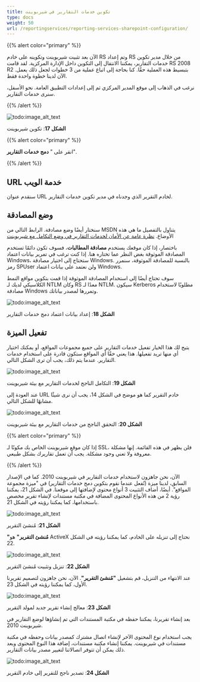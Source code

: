 ```yaml
---
title: تكوين خدمات التقارير في شيربوينت
type: docs
weight: 50
url: /reportingservices/reporting-services-sharepoint-configuration/
---
```


{{% alert color="primary" %}} 

الآن بعد تثبيت شيربوينت وتكوينه على خادم RS وتم إعداد RS من خلال مدير تكوين خدمات التقارير، يمكننا الانتقال إلى التكوين داخل الإدارة المركزية. لقد قامت RS 2008 R2 بتبسيط هذه العملية حقًا. كنا بحاجة إلى اتباع عملية من 3 خطوات لجعل ذلك يعمل. الآن لدينا خطوة واحدة فقط. 

نرغب في الذهاب إلى موقع المدير المركزي ثم إلى إعدادات التطبيق العامة. نحو الأسفل، سنرى خدمات التقارير. 

{{% /alert %}} 

![todo:image_alt_text](reporting-services-sharepoint-configuration_1.png)


**الشكل 17**: تكوين شيربوينت 

{{% alert color="primary" %}} 

انقر على " **دمج خدمات التقارير**". 

{{% /alert %}} 
## **URL خدمة الويب**
سنقدم عنوان URL لخادم التقرير الذي وجدناه في مدير تكوين خدمات التقارير. 
## **وضع المصادقة**
سنختار أيضًا وضع مصادقة. الرابط التالي من MSDN يتناول بالتفصيل ما هي هذه الأوضاع. 
[نظرة عامة عن الأمان لخدمات التقارير في وضع التكامل مع شيربوينت](https://docs.microsoft.com/en-us/previous-versions/sql/sql-server-2008-r2/bb283324(v=sql.105)) 

باختصار، إذا كان موقعك يستخدم **مصادقة المطالبات**، فسوف تكون دائمًا تستخدم المصادقة الموثوقة بغض النظر عما تختاره هنا. إذا كنت ترغب في تمرير بيانات اعتماد Windows، ستحتاج إلى اختيار مصادقة Windows. بالنسبة للمصادقة الموثوقة، سنمرر رمز SPUser ولن نعتمد على بيانات اعتماد Windows. 

سوف تحتاج أيضًا إلى استخدام المصادقة الموثوقة إذا قمت بتكوين مواقع النمط الكلاسيكي لديك لـ NTLM وكان RS معدًا لـ NTLM. سيكون Kerberos مطلوبًا لاستخدام مصادقة Windows وتمررها لمصدر بياناتك. 

![todo:image_alt_text](reporting-services-sharepoint-configuration_2.png)


**الشكل 18**: إعداد بيانات اعتماد دمج خدمات التقارير
## **تفعيل الميزة**
يتيح لك هذا الخيار تفعيل خدمات التقارير على جميع مجموعات المواقع، أو يمكنك اختيار أي منها تريد تفعيلها. هذا يعني حقًا أي المواقع ستكون قادرة على استخدام خدمات التقارير. 
عندما يتم ذلك، يجب أن ترى الشكل التالي. 

![todo:image_alt_text](reporting-services-sharepoint-configuration_3.png)


**الشكل 19**: التكامل الناجح لخدمات التقارير مع بيئة شيربوينت 

عند العودة إلى URL خادم التقرير كما هو موضح في الشكل 14، يجب أن نرى شيئًا مشابهًا للشكل التالي. 

![todo:image_alt_text](reporting-services-sharepoint-configuration_4.png)


**الشكل 20**: التحقق الناجح من خدمات التقارير مع بيئة شيربوينت 

{{% alert color="primary" %}} 

إذا كان موقع شيربوينت الخاص بك مكونًا لـ SSL، فلن يظهر في هذه القائمة. إنها مشكلة معروفة ولا تعني وجود مشكلة. يجب أن تعمل تقاريرك بشكل طبيعي. 

{{% /alert %}} 

الآن، نحن جاهزون لاستخدام خدمات التقارير في شيربوينت 2010. كما في الإصدار السابق، لدينا ميزة (تُفعل عندما نقوم بتكوين دمج خدمات التقارير) في "ميزة مجموعة المواقع". أيضًا، أضاف التثبيت 3 أنواع محتوى لإضافتها إلى موقعنا. في الشكل 21، يمكننا رؤية 2 من هذه الأنواع المحتوى المضافة في مكتبة مستندات لإنشاء تقرير مخصص باستخدامها، كما يمكننا رؤيته في الشكل 21. 

![todo:image_alt_text](reporting-services-sharepoint-configuration_5.png)


**الشكل 21**: مُنشئ التقرير 

**"مُنشئ التقرير"** هو ActiveX نحتاج إلى تنزيله على الخادم، كما يمكننا رؤيته في الشكل 22. 

![todo:image_alt_text](reporting-services-sharepoint-configuration_6.png)


**الشكل 22**: تنزيل وتثبيت مُنشئ التقرير 

عند الانتهاء من التنزيل، قم بتشغيل **"مُنشئ التقرير"**. الآن، نحن جاهزون لتصميم تقريرنا الأول، كما يمكننا رؤيته في الشكل 23. 

![todo:image_alt_text](reporting-services-sharepoint-configuration_7.png)

**الشكل 23**: معالج إنشاء تقرير جديد لمولد التقرير 

بعد إنشاء تقريرنا، يمكننا حفظه في مكتبة المستندات التي تم إنشاؤها لوضع التقارير في شيربوينت 2010. 

يجب استخدام نوع المحتوى الآخر لإنشاء اتصال مشترك كمصدر بيانات وحفظه في مكتبة مستندات في شيربوينت. يمكننا إنشاء مكتبة مستندات، إضافة هذا النوع المحتوى وبعد ذلك يمكن أن تتوفر اتصالاتنا لتغيير مصدر بيانات التقارير. 

![todo:image_alt_text](reporting-services-sharepoint-configuration_8.png)


**الشكل 24**: تصدير ناجح للتقرير إلى خادم التقرير 